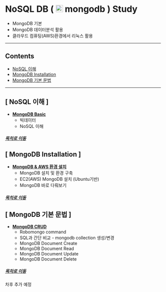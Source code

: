 #   NoSQL DB ( <img src="https://user-images.githubusercontent.com/53929665/90775792-3843e680-e334-11ea-9ab4-ec2b92921bda.png" alt="drawing" width="23"/> mongodb ) Study

- MongoDB 기본
- MongoDB 데이터분석 활용
- 클라우드 컴퓨팅(AWS)환경에서 리눅스 활용

--------
## Contents
- [ NoSQL 이해 ](#NoSQL-이해)
- [ MongoDB Installation ](#MongoDB-Installation)
- [ MongoDB 기본 문법 ](#MongoDB-기본-문법)
--------
## [ NoSQL 이해 ]
- [<b>MongoDB Basic</b>](https://github.com/jhryu1208/NoSQL-MongoDB/blob/master/NoSQL_MongoDB_Study/MongodDB_Basic.ipynb)
  - 빅데이터
  - NoSQL 이해

##### [목차로 이동](#contents)


## [ MongoDB Installation ]
- [<b>MongoDB & AWS 환경 설치</b>](http://localhost:8888/notebooks/NoSQL_MongoDB/NoSQL_MongoDB_Study/MongoDB_AWS_Installation_Setting.ipynb)
  - MongoDB 설치 및 환경 구축
  - EC2(AWS) MongoDB 설치 (Ubuntu기반)
  - MongoDB 바로 다뤄보기

##### [목차로 이동](#contents)

## [ MongoDB 기본 문법 ]
- [<b>MongoDB CRUD</b>](http://localhost:8888/notebooks/NoSQL_MongoDB/NoSQL_MongoDB_Study/MongoDB_Basic_Grammar.ipynb)
  - Robomongo command
  - SQL과 간단 비교 - mongodb collection 생성/변경
  - MongoDB Document Create
  - MongoDB Document Read
  - MongoDB Document Update
  - MongoDB Document Delete

##### [목차로 이동](#contents)

차후 추가 예정
